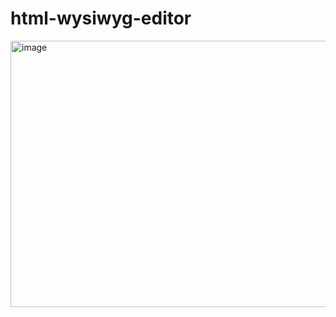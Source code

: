 # html-wysiwyg-editor
<img width="1912" height="426" alt="image" src="https://github.com/user-attachments/assets/064d98ae-25a1-4a3f-83ec-13226a8a94dc" />
